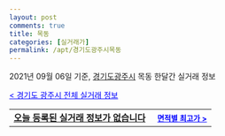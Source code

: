 ```yaml
---
layout: post
comments: true
title: 목동
categories: [실거래가]
permalink: /apt/경기도광주시목동
---
```


2021년 09월 06일 기준, <a href="/apt/경기도광주시">경기도광주시</a> 목동 한달간 실거래 정보

<a style="color: blue;" href="/apt/경기도광주시">< 경기도 광주시 전체 실거래 정보</a>
<!---- start ---->
<table>
  <tr>
    <td colspan="4" style="font-weight: bold;"><a href="/apt/경기도광주시목동{name_without_space}">오늘 등록된 실거래 정보가 없습니다</a> &nbsp;&nbsp;&nbsp; <a style="color: blue; font-size: smaller;" href="/apt/경기도광주시목동{name_without_space}">면적별 최고가 ></a></td>
  </tr>
    
</table>
<!---- end ---->
    